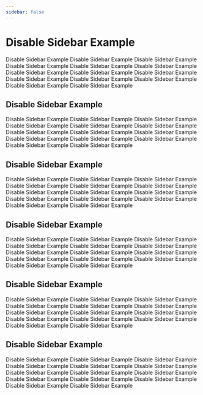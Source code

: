 ```yaml
---
sidebar: false
---
```


# Disable Sidebar Example

Disable Sidebar Example Disable Sidebar Example Disable Sidebar Example Disable Sidebar Example Disable Sidebar Example Disable Sidebar Example Disable Sidebar Example Disable Sidebar Example Disable Sidebar Example Disable Sidebar Example Disable Sidebar Example Disable Sidebar Example Disable Sidebar Example Disable Sidebar Example 

## Disable Sidebar Example

Disable Sidebar Example Disable Sidebar Example Disable Sidebar Example Disable Sidebar Example Disable Sidebar Example Disable Sidebar Example Disable Sidebar Example Disable Sidebar Example Disable Sidebar Example Disable Sidebar Example Disable Sidebar Example Disable Sidebar Example Disable Sidebar Example Disable Sidebar Example 

## Disable Sidebar Example

Disable Sidebar Example Disable Sidebar Example Disable Sidebar Example Disable Sidebar Example Disable Sidebar Example Disable Sidebar Example Disable Sidebar Example Disable Sidebar Example Disable Sidebar Example Disable Sidebar Example Disable Sidebar Example Disable Sidebar Example Disable Sidebar Example Disable Sidebar Example 

## Disable Sidebar Example

Disable Sidebar Example Disable Sidebar Example Disable Sidebar Example Disable Sidebar Example Disable Sidebar Example Disable Sidebar Example Disable Sidebar Example Disable Sidebar Example Disable Sidebar Example Disable Sidebar Example Disable Sidebar Example Disable Sidebar Example Disable Sidebar Example Disable Sidebar Example 

## Disable Sidebar Example

Disable Sidebar Example Disable Sidebar Example Disable Sidebar Example Disable Sidebar Example Disable Sidebar Example Disable Sidebar Example Disable Sidebar Example Disable Sidebar Example Disable Sidebar Example Disable Sidebar Example Disable Sidebar Example Disable Sidebar Example Disable Sidebar Example Disable Sidebar Example 

## Disable Sidebar Example

Disable Sidebar Example Disable Sidebar Example Disable Sidebar Example Disable Sidebar Example Disable Sidebar Example Disable Sidebar Example Disable Sidebar Example Disable Sidebar Example Disable Sidebar Example Disable Sidebar Example Disable Sidebar Example Disable Sidebar Example Disable Sidebar Example Disable Sidebar Example 